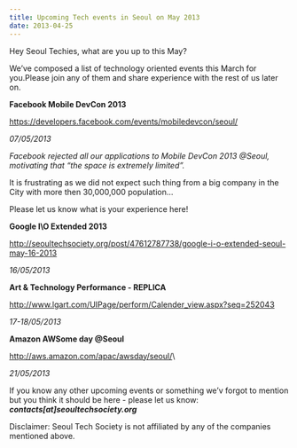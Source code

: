```yaml
---
title: Upcoming Tech events in Seoul on May 2013
date: 2013-04-25
---
```

Hey Seoul Techies, what are you up to this May?

We’ve composed a list of technology oriented events this March for
you.Please join any of them and share experience with the rest of us
later on.


**Facebook Mobile DevCon 2013**

<https://developers.facebook.com/events/mobiledevcon/seoul/>

*07/05/2013*

*Facebook rejected all our applications to Mobile DevCon 2013 @Seoul,
motivating that “the space is extremely limited”.*

It is frustrating as we did not expect such thing from a big company in
the City with more then 30,000,000 population… 

Please let us know what is your experience here!


**Google I\\O Extended 2013**

[](http://seoultechsociety.org/post/47612787738/google-i-o-extended-seoul-may-16-2013)<http://seoultechsociety.org/post/47612787738/google-i-o-extended-seoul-may-16-2013>

*16/05/2013*


**Art & Technology Performance - REPLICA**

[](http://www.lgart.com/UIPage/perform/Calender_view.aspx?seq=252043)<http://www.lgart.com/UIPage/perform/Calender_view.aspx?seq=252043>

*17-18/05/2013*


**Amazon AWSome day @Seoul**

[](http://aws.amazon.com/apac/awsday/seoul/)<http://aws.amazon.com/apac/awsday/seoul/>\

*21/05/2013*


If you know any other upcoming events or something we’v forgot to
mention but you think it should be here - please let us know:
***contacts[at]seoultechsociety.org***

Disclaimer: Seoul Tech Society is not affiliated by any of the companies
mentioned above.

 


